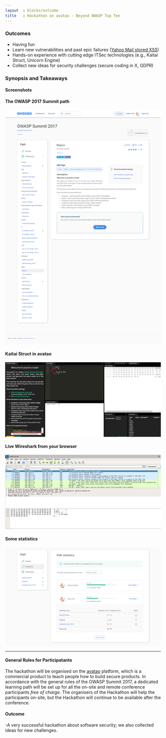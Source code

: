 ```yaml
---
layout  : blocks/outcome
title   : Hackathon on avatao - Beyond OWASP Top Ten
---
```


### Outcomes

- Having fun 
- Learn new vulnerabilities and past epic failures ([Yahoo Mail stored XSS](https://klikki.fi/adv/yahoo2.html))
- Hands-on experience with cutting edge ITSec technologies (e.g., Kaitai Struct, Unicorn Engine)
- Collect new ideas for security challenges (secure coding in X, GDPR)

### Synopsis and Takeaways

#### Screenshots

#### The OWASP 2017 Summit path 

![avatao owasp](https://raw.githubusercontent.com/avatao/blog.avatao.com/master/images/avatao_kaitai.png)

#### Kaitai Struct in avatao

![avatao kaitai](https://raw.githubusercontent.com/avatao/blog.avatao.com/master/images/Kaitai%20Web%20IDE.png)

#### Live Wireshark from your browser

![avatao wireshark](https://raw.githubusercontent.com/avatao/blog.avatao.com/master/images/avatao_wireshark.png)

#### Some statistics

![avatao statistics](https://raw.githubusercontent.com/avatao/blog.avatao.com/master/images/avatao_statistics.png)

--- 

#### General Rules for Participatants

The hackathon will be organised on the [avatao](https://avatao.com) platform, which is a commercial product to teach 
people how to build secure products. In accordance with the general rules of the OWASP Summit 2017, a dedicated learning 
path will be set up for all the on-site and remote conference participants *free of charge*. The organisers of the Hackathon 
will help the participants on-site, but the Hackathon will continue to be available after the conference. 

#### Outcome

 -A very successful hackathon about software security; we also collected ideas for new challenges.

